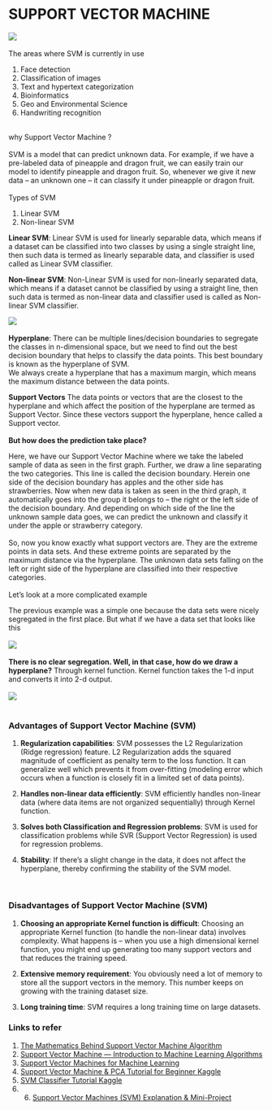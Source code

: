 # SUPPORT VECTOR MACHINE
![](https://tse4.mm.bing.net/th?id=OIP.SGumIn8hES6OhQdFXZ_uxAHaCc&pid=Api&P=0)<br/>
<br/>
The areas where SVM is currently in use 
1. Face detection
2. Classification of images
3. Text and hypertext categorization
4. Bioinformatics
5. Geo and Environmental Science
6. Handwriting recognition<br/>
<br/>
why Support Vector Machine ?<br/>
<br/>
SVM is a model that can predict unknown data. For example, if we have a pre-labeled data of pineapple and dragon fruit, we can easily train our model to identify pineapple and dragon fruit. So, whenever we give it new data – an unknown one – it can classify it under pineapple or dragon fruit. <br/>
<br/>
Types of SVM

1. Linear SVM
2. Non-linear SVM

**Linear SVM**: Linear SVM is used for linearly separable data, which means if a dataset can be classified into two classes by using a single straight line, then such data
is termed as linearly separable data, and classifier is used called as Linear SVM classifier.

**Non-linear SVM**: Non-Linear SVM is used for non-linearly separated data, which means if a dataset cannot be classified by using a straight line, then such data is termed as non-linear data and classifier used is called as Non-linear SVM classifier.

![](https://tse2.mm.bing.net/th?id=OIP.Fjj7EblDs2J88GgJmyKL8wHaE8&pid=Api&P=0)<br/>
<br/>
**Hyperplane**: There can be multiple lines/decision boundaries to segregate the classes in n-dimensional space, but we need to find out the best decision boundary that helps to classify the data points. This best boundary is known as the hyperplane of SVM.<br/>
We always create a hyperplane that has a maximum margin, which means the maximum distance between the data points.

**Support Vectors**
The data points or vectors that are the closest to the hyperplane and which affect the position of the hyperplane are termed as Support Vector. Since these vectors support the hyperplane, hence called a Support vector.<br/>
<br/>
**But how does the prediction take place?**

Here, we have our Support Vector Machine where we take the labeled sample of data as seen in the first graph. 
Further, we draw a line separating the two categories. This line is called the decision boundary. Herein one side of the decision boundary has apples and the other side has strawberries.
Now when new data is taken as seen in the third graph, it automatically goes into the group it belongs to – the right or the left side of the decision boundary.
And depending on which side of the line the unknown sample data goes, we can predict the unknown and classify it under the apple or strawberry category.<br/>
<br/>
So, now you know exactly what support vectors are. They are the extreme points in data sets. And these extreme points are separated by the maximum distance via the hyperplane. The unknown data sets falling on the left or right side of the hyperplane are classified into their respective categories.<br/>
<br/>
Let’s look at a more complicated example

The previous example was a simple one because the data sets were nicely segregated in the first place. But what if we have a data set that looks like this<br/>
<br/>
![](https://tse4.mm.bing.net/th?id=OIP.vxmJ2D5uAEuI0qFh3SiEUAHaFj&pid=Api&P=0)<br/>
<br/>
**There is no clear segregation. Well, in that case, how do we draw a hyperplane?**
Through kernel function. Kernel function takes the 1-d input and converts it into 2-d output.<br/>
<br/>
![](https://tse4.mm.bing.net/th?id=OIP.21hivvEpwz5Eum3mNwsFjwHaDG&pid=Api&P=0)<br/>
<br/>
### Advantages of Support Vector Machine (SVM)
1. **Regularization capabilities**: SVM possesses the L2 Regularization (Ridge regression) feature. L2 Regularization adds the squared magnitude of coefficient as penalty term to the loss function. It can generalize well which prevents it from over-fitting (modeling error which occurs when a function is closely fit in a limited set of data points).

2. **Handles non-linear data efficiently**: SVM efficiently handles non-linear data (where data items are not organized sequentially) through Kernel function.

3. **Solves both Classification and Regression problems**: SVM is used for classification problems while SVR (Support Vector Regression) is used for regression problems.

4. **Stability**: If there’s a slight change in the data, it does not affect the hyperplane, thereby confirming the stability of the SVM model.<br/>
<br/>

### Disadvantages of Support Vector Machine (SVM)

1. **Choosing an appropriate Kernel function is difficult**: Choosing an appropriate Kernel function (to handle the non-linear data) involves complexity. What happens is –  when you use a high dimensional kernel function, you might end up generating too many support vectors and that reduces the training speed. 

2. **Extensive memory requirement**: You obviously need a lot of memory to store all the support vectors in the memory. This number keeps on growing with the training dataset size.

3. **Long training time**: SVM requires a long training time on large datasets.

### Links to refer
1. [The Mathematics Behind Support Vector Machine Algorithm](https://www.analyticsvidhya.com/blog/2020/10/the-mathematics-behind-svm/)
2. [Support Vector Machine — Introduction to Machine Learning Algorithms](https://towardsdatascience.com/support-vector-machine-introduction-to-machine-learning-algorithms-934a444fca47)
3. [Support Vector Machines for Machine Learning](https://machinelearningmastery.com/support-vector-machines-for-machine-learning/)
4. [Support Vector Machine & PCA Tutorial for Beginner Kaggle](https://www.kaggle.com/code/faressayah/support-vector-machine-pca-tutorial-for-beginner?scriptVersionId=55513076)
5. [SVM Classifier Tutorial Kaggle](https://www.kaggle.com/code/prashant111/svm-classifier-tutorial)
6. 6. [Support Vector Machines (SVM) Explanation & Mini-Project](https://medium.com/@youness.habach/support-vector-machines-svm-explanation-mini-project-9d4b4962be52)


















